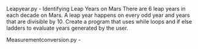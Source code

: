 Leapyear.py - Identifying Leap Years on Mars
 There are 6 leap years in each decade on Mars. A leap year happens on every odd year and years that are divisible by 10.
 Create a program that uses while loops and if else ladders to evaluate years generated by the user.

Measurementconversion.py - 

